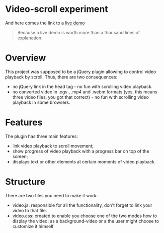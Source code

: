 Video-scroll experiment
============
And here comes the link to a [live demo](http://plugin.nataliasoloveva.com "Bouncing ball madness")
> Because a live demo is worth more than a thousand lines of explanation.

# Overview
This project was supposed to be a jQuery plugin allowing to control video playback by scroll. Thus, there are two consequences: 
- no jQuery link in the head tag - no fun with scrolling video playback.
- no converted video in .ogv , .mp4 and .webm  formats (yes, this means three video files, you got that correct) - no fun with scrolling video playback in some browsers.

# Features
The plugin has three main features:
- link video playback to scroll movement;
- show progress of video playback with a progress bar on top of the screen;
- displays text or other elements at certain moments of video playback.

# Structure
There are two files you need to make it work:
- video.js: responsible for all the functionality, don't forget to link your video to that file.
- video.css: created to enable you choose one of the two modes how to display the video: as a background-video
or a the user might choose to customize it himself.
